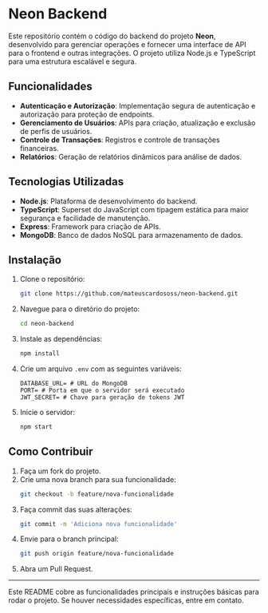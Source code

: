 # Neon Backend

Este repositório contém o código do backend do projeto **Neon**, desenvolvido para gerenciar operações e fornecer uma interface de API para o frontend e outras integrações. O projeto utiliza Node.js e TypeScript para uma estrutura escalável e segura.

## Funcionalidades

- **Autenticação e Autorização**: Implementação segura de autenticação e autorização para proteção de endpoints.
- **Gerenciamento de Usuários**: APIs para criação, atualização e exclusão de perfis de usuários.
- **Controle de Transações**: Registros e controle de transações financeiras.
- **Relatórios**: Geração de relatórios dinâmicos para análise de dados.

## Tecnologias Utilizadas

- **Node.js**: Plataforma de desenvolvimento do backend.
- **TypeScript**: Superset do JavaScript com tipagem estática para maior segurança e facilidade de manutenção.
- **Express**: Framework para criação de APIs.
- **MongoDB**: Banco de dados NoSQL para armazenamento de dados.

## Instalação

1. Clone o repositório:
    ```bash
    git clone https://github.com/mateuscardososs/neon-backend.git
    ```

2. Navegue para o diretório do projeto:
    ```bash
    cd neon-backend
    ```

3. Instale as dependências:
    ```bash
    npm install
    ```

4. Crie um arquivo `.env` com as seguintes variáveis:
    ```env
    DATABASE_URL= # URL do MongoDB
    PORT= # Porta em que o servidor será executado
    JWT_SECRET= # Chave para geração de tokens JWT
    ```

5. Inicie o servidor:
    ```bash
    npm start
    ```

## Como Contribuir

1. Faça um fork do projeto.
2. Crie uma nova branch para sua funcionalidade:
    ```bash
    git checkout -b feature/nova-funcionalidade
    ```
3. Faça commit das suas alterações:
    ```bash
    git commit -m 'Adiciona nova funcionalidade'
    ```
4. Envie para o branch principal:
    ```bash
    git push origin feature/nova-funcionalidade
    ```
5. Abra um Pull Request.

---

Este README cobre as funcionalidades principais e instruções básicas para rodar o projeto. Se houver necessidades específicas, entre em contato.
